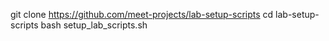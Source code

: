 git clone https://github.com/meet-projects/lab-setup-scripts
cd lab-setup-scripts
bash setup_lab_scripts.sh
